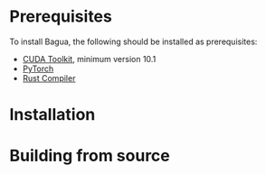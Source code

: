 # Prerequisites

To install Bagua, the following should be installed as prerequisites:
* [CUDA Toolkit](https://developer.nvidia.com/cuda-toolkit), minimum version 10.1
* [PyTorch](https://pytorch.org/get-started/locally/)
* [Rust Compiler](https://www.rust-lang.org/tools/install)

# Installation

# Building from source
